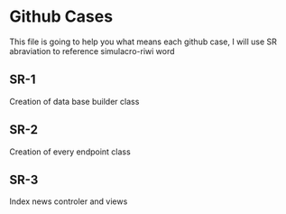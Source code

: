 # Github Cases
This file is going to help you what means each github case, I will use SR abraviation to reference simulacro-riwi word

## SR-1
Creation of data base builder class

## SR-2
Creation of every endpoint class

## SR-3
Index news controler and views